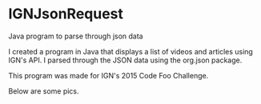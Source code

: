# IGNJsonRequest
Java program to parse through json data

I created a program in Java that displays a list of videos and articles using IGN's API. I parsed through the JSON data using the org.json package.

This program was made for IGN's 2015 Code Foo Challenge.

Below are some pics.
